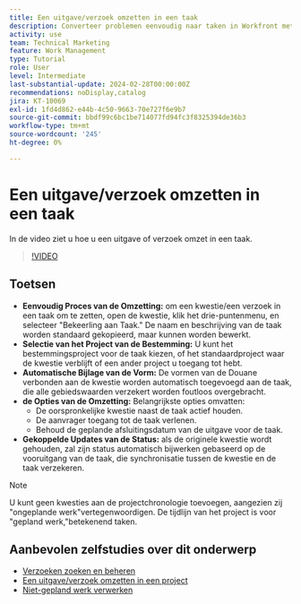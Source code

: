```yaml
---
title: Een uitgave/verzoek omzetten in een taak
description: Converteer problemen eenvoudig naar taken in Workfront met bewerkbare namen, naadloze aangepaste formulierbijlage, flexibele projectselectie, conversieopties en gesynchroniseerde statusupdates voor gestroomlijnde workflows.
activity: use
team: Technical Marketing
feature: Work Management
type: Tutorial
role: User
level: Intermediate
last-substantial-update: 2024-02-28T00:00:00Z
recommendations: noDisplay,catalog
jira: KT-10069
exl-id: 1fd4d862-e44b-4c50-9663-70e727f6e9b7
source-git-commit: bbdf99c6bc1be714077fd94fc3f8325394de36b3
workflow-type: tm+mt
source-wordcount: '245'
ht-degree: 0%

---
```


# Een uitgave/verzoek omzetten in een taak

In de video ziet u hoe u een uitgave of verzoek omzet in een taak.

>[!VIDEO](https://video.tv.adobe.com/v/3445436/?quality=12&learn=on&enablevpops=1&captions=dut)

## Toetsen

* **Eenvoudig Proces van de Omzetting:** om een kwestie/een verzoek in een taak om te zetten, open de kwestie, klik het drie-puntenmenu, en selecteer &quot;Bekeerling aan Taak.&quot;&#x200B; De naam en beschrijving van de taak worden standaard gekopieerd, maar kunnen worden bewerkt. &#x200B;
* **Selectie van het Project van de Bestemming:** U kunt het bestemmingsproject voor de taak kiezen, of het standaardproject waar de kwestie verblijft of een ander project u toegang tot hebt. &#x200B;
* **Automatische Bijlage van de Vorm:** De vormen van de Douane verbonden aan de kwestie worden automatisch toegevoegd aan de taak, die alle gebiedswaarden verzekert worden foutloos overgebracht. &#x200B;
* **de Opties van de Omzetting:** Belangrijkste opties omvatten:
   * De oorspronkelijke kwestie naast de taak actief houden. &#x200B;
   * De aanvrager toegang tot de taak verlenen. &#x200B;
   * Behoud de geplande afsluitingsdatum van de uitgave voor de taak. &#x200B;
* **Gekoppelde Updates van de Status:** als de originele kwestie wordt gehouden, zal zijn status automatisch bijwerken gebaseerd op de vooruitgang van de taak, die synchronisatie tussen de kwestie en de taak verzekeren. &#x200B;


>[!NOTE]
>
>U kunt geen kwesties aan de projectchronologie toevoegen, aangezien zij &quot;ongeplande werk&quot;vertegenwoordigen. De tijdlijn van het project is voor &quot;gepland werk,&quot;betekenend taken.

## Aanbevolen zelfstudies over dit onderwerp

* [Verzoeken zoeken en beheren](/help/manage-work/issues-requests/find-requests.md)
* [Een uitgave/verzoek omzetten in een project](/help/manage-work/issues-requests/create-a-project-from-a-request.md)
* [Niet-gepland werk verwerken](/help/manage-work/issues-requests/handle-unplanned-work.md)

